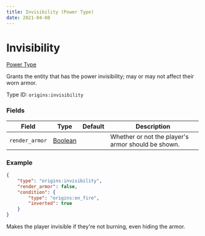 ```yaml
---
title: Invisibility (Power Type)
date: 2021-04-08
---
```


# Invisibility

[Power Type](../power_types.md)

Grants the entity that has the power invisibility; may or may not affect their worn armor.

Type ID: `origins:invisibility`

### Fields

Field  | Type | Default | Description
-------|------|---------|-------------
`render_armor` | [Boolean](../types/data_types/boolean.md) | | Whether or not the player's armor should be shown.

### Example
```json
{
  	"type": "origins:invisibility",
	"render_armor": false,
	"condition": {
		"type": "origins:on_fire",
		"inverted": true
	}
}
```
Makes the player invisible if they're not burning, even hiding the armor.

